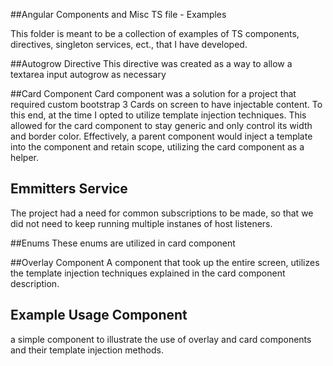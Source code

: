 ##Angular Components and Misc TS file - Examples 

This folder is meant to be a collection of examples of TS components, directives, singleton services, ect., that I have developed. 

##Autogrow Directive
This directive was created as a way to allow a textarea input autogrow as necessary

##Card Component
Card component was a solution for a project that required custom bootstrap 3 Cards on screen to have injectable content. To this end, at the time I opted to utilize template injection techniques. This allowed for the card component to stay generic and only control its width and border color. Effectively, a parent component would inject a template into the component and retain scope, utilizing the card component as a helper.

## Emmitters Service
The project had a need for common subscriptions to be made, so that we did not need to keep running multiple instanes of host listeners.

##Enums 
These enums are utilized in card component

##Overlay Component
A component that took up the entire screen, utilizes the template injection techniques explained in the card component description.

## Example Usage Component
a simple component to illustrate the use of overlay and card components and their template injection methods.
